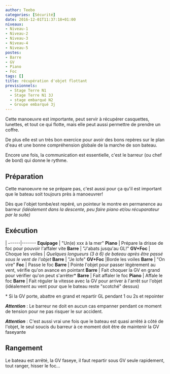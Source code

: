 ```yaml
---
author: Teebo
categories: [Sécurité]
date: 2016-12-01T11:37:18+01:00
niveaux:
- Niveau-1
- Niveau-2
- Niveau-3
- Niveau-4
- Niveau-5
postes:
- Barre
- GV
- Piano
- Foc
tags: []
title: récupération d'objet flottant
previsionnels:
  - Stage Terre N1
  - Stage Terre N1 3J
  - stage embarqué N2
  - Groupe embarqué 3j
---
```

Cette manoeuvre est importante, peut servir à récupérer casquettes, lunettes, et tout ce qui flotte, mais elle peut aussi permettre de prendre un coffre.

De plus elle est un très bon exercice pour avoir des bons repères sur le plan d'eau et une bonne compréhension globale de la marche de son bateau.

<!--more-->

Encore une fois, la communication est essentielle, c'est le barreur (ou chef de bord) qui donne le rythme.


## Préparation
Cette manoeuvre ne se prépare pas, c'est aussi pour ça qu'il est important que le bateau soit toujours près à manoeuvrer!

Dès que l'objet tombe/est repéré, un pointeur le montre en permanence au barreur *(idéalement dans la descente, peu faire piano et/ou récuparateur par la suite)*

## Exécution
 |
------|-------
**Equipage** | "Un(e) xxx à la mer"
**Piano** | Prépare la drisse de foc pour pouvoir l'affaler vite
**Barre** | "J'abats jusqu'au GL!"
**GV+Foc** | Choque les voiles
 | *Quelques longueurs (3 à 6) de bateau après être passé sous le vent de l'objet*
**Barre** | "Je lofe"
**GV+Foc** |Borde les voiles
**Barre** | "On vire"
**Foc** | Passe le foc
**Barre** | Pointe l'objet pour passer légèrement au vent, vérifie qu'on avance en pointant
**Barre** | Fait choquer la GV en grand pour vérifier qu'on peut s'arrêter\*
**Barre** | Fait affaler le foc
**Piano** | Affale le foc
**Barre** | Fait réguler la vitesse avec la GV pour arriver à l'arrêt sur l'objet (idéalement au vent pour que le bateau reste "scotché" dessus)

\* Si la GV porte, abattre en grand et repartir GL pendant 1 ou 2s et repointer

_**Attention**_ : Le barreur ne doit en aucun cas empanner pendant ce moment de tension pour ne pas risquer le sur accident.

_**Attention**_ : C'est aussi vrai une fois que le bateau est quasi arrêté à côté de l'objet, le seul soucis du barreur à ce moment doit être de maintenir la GV faseyante

## Rangement
Le bateau est arrêté, la GV faseye, il faut repartir sous GV seule rapidement, tout ranger, hisser le foc...

